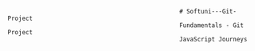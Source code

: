                                                     # Softuni---Git-Project
                                                    Fundamentals - Git Project
                                                    JavaScript Journeys
